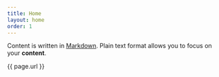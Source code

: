 ```yaml
---
title: Home
layout: home
order: 1
---
```

Content is written in [Markdown](https://learnxinyminutes.com/docs/markdown/).
Plain text format allows you to focus on your **content**.

{{ page.url }}
<!--
You can use HTML elements in Markdown, such as the comment element, and they won't
be affected by a markdown parser. However, if you create an HTML element in your
markdown file, you cannot use markdown syntax within that element's contents.
-->